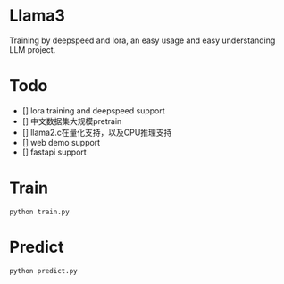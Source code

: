# Llama3
Training by deepspeed and lora, an easy usage and easy understanding LLM project.

# Todo
- [] lora training and deepspeed support
- [] 中文数据集大规模pretrain
- [] llama2.c在量化支持，以及CPU推理支持
- [] web demo support
- [] fastapi support

# Train
```
python train.py
```

# Predict
```
python predict.py
```
